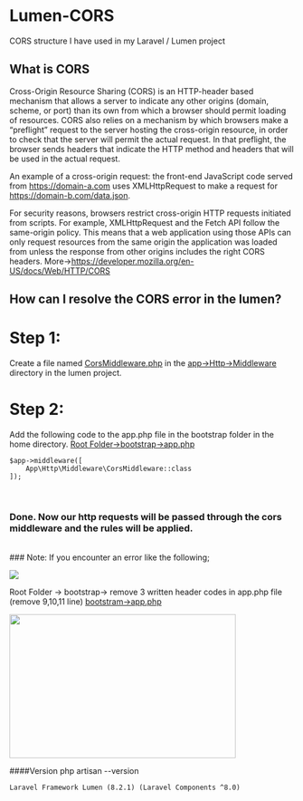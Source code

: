 # Lumen-CORS
CORS structure I have used in my Laravel / Lumen project

## What is CORS
Cross-Origin Resource Sharing (CORS) is an HTTP-header based mechanism that allows a server to indicate any other origins (domain, scheme, or port) than its own from which a browser should permit loading of resources. CORS also relies on a mechanism by which browsers make a “preflight” request to the server hosting the cross-origin resource, in order to check that the server will permit the actual request. In that preflight, the browser sends headers that indicate the HTTP method and headers that will be used in the actual request.

An example of a cross-origin request: the front-end JavaScript code served from https://domain-a.com uses XMLHttpRequest to make a request for https://domain-b.com/data.json.

For security reasons, browsers restrict cross-origin HTTP requests initiated from scripts. For example, XMLHttpRequest and the Fetch API follow the same-origin policy. This means that a web application using those APIs can only request resources from the same origin the application was loaded from unless the response from other origins includes the right CORS headers.  More->https://developer.mozilla.org/en-US/docs/Web/HTTP/CORS
<br>


## How can I resolve the CORS error in the lumen?

# Step 1:
Create a file named <ins>CorsMiddleware.php</ins> in the <ins>app->Http->Middleware</ins> directory in the lumen project.

# Step 2:
Add the following code to the app.php file in the bootstrap folder in the home directory.
<ins> Root Folder->bootstrap->app.php </ins>
```
$app->middleware([
    App\Http\Middleware\CorsMiddleware::class
]);
```
<br>

### Done. Now our http requests will be passed through the cors middleware and the rules will be applied.
<br/>
### Note: If you encounter an error like the following;
<p float="left">
<img src="https://user-images.githubusercontent.com/6796645/107275912-64c6f880-6a63-11eb-9588-0e912f6e7b93.PNG">
</p>




Root Folder -> bootstrap-> remove 3 written header codes in app.php file (remove 9,10,11 line)
<ins>bootstram->app.php</ins>
<p float="left">
<img src="https://user-images.githubusercontent.com/6796645/107276234-c5563580-6a63-11eb-8cba-bc1d5a429f54.jpg" width="400" height="254">
</p>




####Version
php artisan --version
```
Laravel Framework Lumen (8.2.1) (Laravel Components ^8.0)
```
